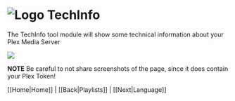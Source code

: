 # ![Logo](https://github.com/ukdtom/WebTools.bundle/blob/master/Wiki/WebTools/Logos/WebTools-48x48.png) TechInfo

The TechInfo tool module will show some technical information about your Plex Media Server

![](https://github.com/ukdtom/WebTools.bundle/blob/master/Wiki/WebTools/TechInfo/TI-Image01.png)

**NOTE**
Be careful to not share screenshots of the page, since it does contain your Plex Token!

[[Home|Home]] | [[Back|Playlists]] | [[Next|Language]]